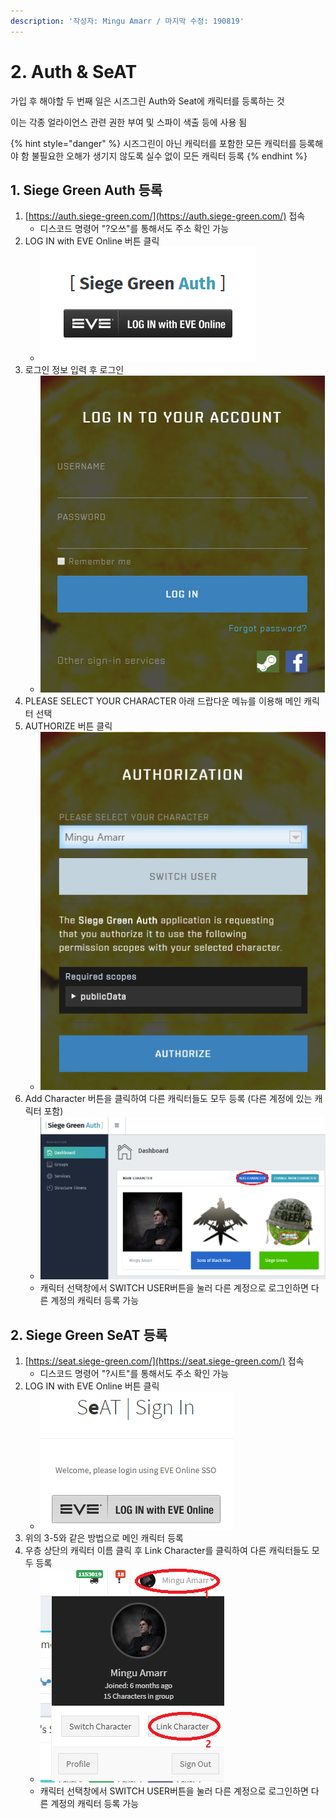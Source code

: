 ```yaml
---
description: '작성자: Mingu Amarr / 마지막 수정: 190819'
---
```


# 2. Auth & SeAT

가입 후 해야할 두 번째 일은 시즈그린 Auth와 Seat에 캐릭터를 등록하는 것

이는 각종 얼라이언스 관련 권한 부여 및 스파이 색출 등에 사용 됨

{% hint style="danger" %}
시즈그린이 아닌 캐릭터를 포함한 모든 캐릭터를 등록해야 함                                                          불필요한 오해가 생기지 않도록 실수 없이 모든 캐릭터 등록
{% endhint %}

## 1. Siege Green Auth 등록

1. [https://auth.siege-green.com/](https://auth.siege-green.com/) 접속
   * 디스코드 명령어 "?오쓰"를 통해서도 주소 확인 가능
2. LOG IN with EVE Online 버튼 클릭
   * ![](../.gitbook/assets/image%20%28126%29.png)
3. 로그인 정보 입력 후 로그인
   * ![](../.gitbook/assets/image%20%281%29.png)
4. PLEASE SELECT YOUR CHARACTER 아래 드랍다운 메뉴를 이용해 메인 캐릭터 선택
5. AUTHORIZE 버튼 클릭
   * ![](../.gitbook/assets/image%20%2818%29.png) 
6. Add Character 버튼을 클릭하여 다른 캐릭터들도 모두 등록 \(다른 계정에 있는 캐릭터 포함\)
   *  ![](../.gitbook/assets/image%20%2815%29.png)
   * 캐릭터 선택창에서 SWITCH USER버튼을 눌러 다른 계정으로 로그인하면 다른 계정의 캐릭터 등록 가능

## 2. Siege Green SeAT 등록

1. [https://seat.siege-green.com/](https://seat.siege-green.com/) 접속
   * 디스코드 명령어 "?시트"를 통해서도 주소 확인 가능
2. LOG IN with EVE Online 버튼 클릭
   * ![](../.gitbook/assets/image%20%2886%29.png) 
3. 위의 3-5와 같은 방법으로 메인 캐릭터 등록
4. 우층 상단의 캐릭터 이름 클릭 후 Link Character를 클릭하여 다른 캐릭터들도 모두 등록
   *  ![](../.gitbook/assets/image%20%2827%29.png) 
   * 캐릭터 선택창에서 SWITCH USER버튼을 눌러 다른 계정으로 로그인하면 다른 계정의 캐릭터 등록 가능

